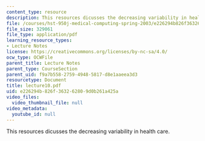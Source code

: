 ```yaml
---
content_type: resource
description: This resources dicusses the decreasing variability in health care.
file: /courses/hst-950j-medical-computing-spring-2003/e226294b826f363262809d0b261a425a_lecture10.pdf
file_size: 329061
file_type: application/pdf
learning_resource_types:
- Lecture Notes
license: https://creativecommons.org/licenses/by-nc-sa/4.0/
ocw_type: OCWFile
parent_title: Lecture Notes
parent_type: CourseSection
parent_uid: f9a7b558-2759-4948-5817-d8e1aaeea3d3
resourcetype: Document
title: lecture10.pdf
uid: e226294b-826f-3632-6280-9d0b261a425a
video_files:
  video_thumbnail_file: null
video_metadata:
  youtube_id: null
---
```

This resources dicusses the decreasing variability in health care.